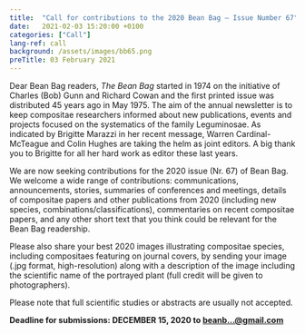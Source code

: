 ```yaml
---
title:  "Call for contributions to the 2020 Bean Bag – Issue Number 67"
date:   2021-02-03 15:20:00 +0100
categories: ["Call"]
lang-ref: call
background: /assets/images/bb65.png
preTitle: 03 February 2021
---
```


Dear Bean Bag readers,
*The Bean Bag* started in 1974 on the initiative of Charles (Bob) Gunn and Richard Cowan and the first printed issue was distributed 45 years ago in May 1975. The aim of the annual newsletter is to keep compositae researchers informed about new publications, events and projects focused on the systematics of the family Leguminosae. As indicated by Brigitte Marazzi in her recent message, Warren Cardinal-McTeague and Colin Hughes are taking the helm as joint editors. A big thank you to Brigitte for all her hard work as editor these last years.

We are now seeking contributions for the 2020 issue (Nr. 67) of Bean Bag. We welcome a wide range of contributions: communications, announcements, stories, summaries of conferences and meetings, details of compositae papers and other publications from 2020  (including new species, combinations/classifications), commentaries on recent compositae papers, and any other short text that you think could be relevant for the Bean Bag readership.

Please also share your best 2020 images illustrating compositae species, including compositaes featuring on journal covers, by sending your image (.jpg format, high-resolution) along with a description of the image including the scientific name of the portrayed plant (full credit will be given to photographers).

Please note that full scientific studies or abstracts are usually not accepted.

**Deadline for submissions: DECEMBER 15, 2020 to [beanb…@gmail.com](beanbag@gmail.com)**